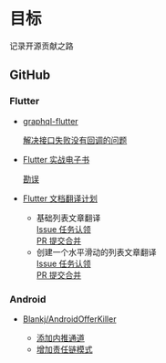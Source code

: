 # 目标

记录开源贡献之路

## GitHub

### Flutter

- [graphql-flutter](https://github.com/zino-app/graphql-flutter)

  [解决接口失败没有回调的问题](https://github.com/zino-app/graphql-flutter/pull/162)

- [Flutter 实战电子书](https://github.com/flutterchina/flutter-in-action)

  [勘误](https://github.com/flutterchina/flutter-in-action/pull/45)

- [Flutter 文档翻译计划](https://github.com/cfug/flutter.cn)

  - 基础列表文章翻译  
    [Issue 任务认领](https://github.com/cfug/flutter.cn/issues/117)  
    [PR 提交合并](https://github.com/cfug/flutter.cn/pull/207)
  - 创建一个水平滑动的列表文章翻译  
    [Issue 任务认领](https://github.com/cfug/flutter.cn/issues/118)  
    [PR 提交合并](https://github.com/cfug/flutter.cn/pull/219)
    
### Android

- [Blankj/AndroidOfferKiller](https://github.com/Blankj/AndroidOfferKiller)

  - [添加内推通道](https://github.com/Blankj/AndroidOfferKiller/pull/2)
  - [增加责任链模式](https://github.com/Blankj/AndroidOfferKiller/pull/3)
